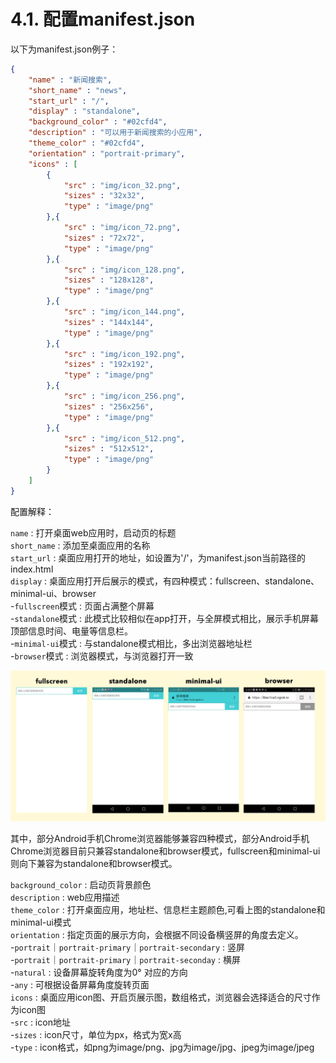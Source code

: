 # 4.1. 配置manifest.json

以下为manifest.json例子：

```json
{
    "name" : "新闻搜索",
    "short_name" : "news",
    "start_url" : "/",
    "display" : "standalone",       
    "background_color" : "#02cfd4",
    "description" : "可以用于新闻搜索的小应用",
    "theme_color" : "#02cfd4",
    "orientation" : "portrait-primary",
    "icons" : [
        {
            "src" : "img/icon_32.png",
            "sizes" : "32x32",
            "type" : "image/png"
        },{
            "src" : "img/icon_72.png",
            "sizes" : "72x72",
            "type" : "image/png"
        },{
            "src" : "img/icon_128.png",
            "sizes" : "128x128",
            "type" : "image/png"
        },{
            "src" : "img/icon_144.png",
            "sizes" : "144x144",
            "type" : "image/png"
        },{
            "src" : "img/icon_192.png",
            "sizes" : "192x192",
            "type" : "image/png"
        },{
            "src" : "img/icon_256.png",
            "sizes" : "256x256",
            "type" : "image/png"
        },{
            "src" : "img/icon_512.png",
            "sizes" : "512x512",
            "type" : "image/png"
        }
    ] 
}
```

配置解释：

`name` : 打开桌面web应用时，启动页的标题<br/>
`short_name` : 添加至桌面应用的名称<br/>
`start_url` : 桌面应用打开的地址，如设置为'/'，为manifest.json当前路径的index.html<br/>
`display` : 桌面应用打开后展示的模式，有四种模式：fullscreen、standalone、minimal-ui、browser<br/>
    -`fullscreen`模式 : 页面占满整个屏幕<br/>
    -`standalone`模式 : 此模式比较相似在app打开，与全屏模式相比，展示手机屏幕顶部信息时间、电量等信息栏。<br/>
    -`minimal-ui`模式 : 与standalone模式相比，多出浏览器地址栏<br/>
    -`browser`模式 : 浏览器模式，与浏览器打开一致

![](../images/display.jpg)

其中，部分Android手机Chrome浏览器能够兼容四种模式，部分Android手机Chrome浏览器目前只兼容standalone和browser模式，fullscreen和minimal-ui则向下兼容为standalone和browser模式。

`background_color` : 启动页背景颜色<br/>
`description` : web应用描述<br/>
`theme_color` : 打开桌面应用，地址栏、信息栏主题颜色,可看上图的standalone和minimal-ui模式<br/>
`orientation` : 指定页面的展示方向，会根据不同设备横竖屏的角度去定义。<br/>
    -`portrait`｜`portrait-primary`｜`portrait-secondary` : 竖屏<br/>
    -`portrait`｜`portrait-primary`｜`portrait-seconday` : 横屏<br/>
    -`natural` :  设备屏幕旋转角度为0° 对应的方向<br/>
    -`any` : 可根据设备屏幕角度旋转页面<br/>
`icons` : 桌面应用icon图、开启页展示图，数组格式，浏览器会选择适合的尺寸作为icon图<br/>
    -`src` : icon地址<br/>
    -`sizes` : icon尺寸，单位为px，格式为宽x高<br/>
    -`type` : icon格式，如png为image/png、jpg为image/jpg、jpeg为image/jpeg

